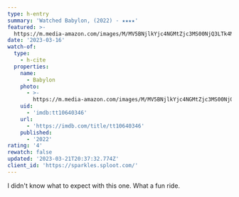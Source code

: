 ```yaml
---
type: h-entry
summary: 'Watched Babylon, (2022) - ★★★★'
featured: >-
  https://m.media-amazon.com/images/M/MV5BNjlkYjc4NGMtZjc3MS00NjQ3LTk4MmUtMTkwZGZjODE1ZDVlXkEyXkFqcGdeQXVyODk4OTc3MTY@._V1_SX300.jpg
date: '2023-03-16'
watch-of:
  type:
    - h-cite
  properties:
    name:
      - Babylon
    photo:
      - >-
        https://m.media-amazon.com/images/M/MV5BNjlkYjc4NGMtZjc3MS00NjQ3LTk4MmUtMTkwZGZjODE1ZDVlXkEyXkFqcGdeQXVyODk4OTc3MTY@._V1_SX300.jpg
    uid:
      - 'imdb:tt10640346'
    url:
      - 'https://imdb.com/title/tt10640346'
    published:
      - '2022'
rating: '4'
rewatch: false
updated: '2023-03-21T20:37:32.774Z'
client_id: 'https://sparkles.sploot.com/'
---
```

I didn't know what to expect with this one. What a fun ride.
